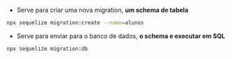 - Serve para criar uma nova migration, **um schema de tabela**
```bash
npx sequelize migration:create --name=alunos
```

- Serve para enviar para o banco de dados, **o schema e executar em SQL**
```bash
npx sequelize migration:db
```
